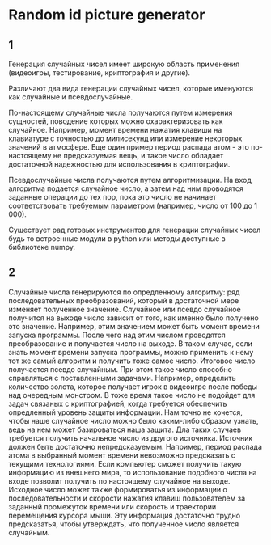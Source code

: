 # Random id picture generator

## 1
Генерация случайных чисел имеет широкую область применения (видеоигры, тестирование,
криптография и другие).

Различают два вида генерации случайных чисел, которые именуются как случайные и псевдослучайные.

По-настоящему случайные числа получаются путем измерения сущностей, поводение которых
можно охарактеризовать как случайное. Например, момент времени нажатия клавиши 
на клавиатуре с точностью до милисекунд или измерение некоторых значений в атмосфере.
Еще один пример период распада атом - это по-настоящему не предсказуемая вещь,
и такое число обладает достаточной надежностью для использования в криптографии.

Псевдослучайные числа получаются путем алгоритмизации. На вход алгоритма подается
случайное число, а затем над ним проводятся заданные операции до тех пор, пока
это число не начинает соответствовать требуемым параметром (например, число 
от 100 до 1 000).

Существует рад готовых инструментов для генерации случайных чисел будь то встроенные модули в python
или методы доступные в библиотеке numpy.

## 2
Случайные числа генерируются по опредленному алгоритму: ряд последовательных преобразований,
который в достаточной мере изменяет полученное значение. Случайное или псевдо случайное
получится на выходе число зависит от того, как именно было получено это значение.
Например, этим значением может быть момент времени запуска программы. После чего
над этим числом проводятся преобразование и получается число на выходе. В таком
случае, если знать момент времени запуска программы, можно применить к нему тот же
самый алгоритм и получить тоже самое число. Итоговое число получается псевдо
случайным. При этом такое число способно справляться с поставленными задачами.
Например, определить количество золота, которое получает игрок в видеоигре после
победы над очередным монстром.
В тоже время такое число не подойдет для задач связаных с криптографией, когда
требуется обеспечить опредленный уровень защиты информации. Нам точно не хочется,
чтобы наше случайное число можно было каким-либо образом узнать, ведь на нем
может базироваться наша защита.
Дла таких случаев требуется получить начальное число из другого источника. Источник
должен быть достаточно непредсказуемым. Например, период распада атома в выбранный
момент времени невозможно предсказать с текущими технологиями. Если компьютер сможет
получить такую информацию из внешнего мира, то использование подобного числа на
входе позволит получить по настоящему случайное на выходе. Исходное число может
также формироватья из информации о последовательности и скорости нажатия клавиш
пользователем за заданный промежуток времени или скорость и траектории перемещения
курсора мыши. Эту информация достаточно трудно предсказатья, чтобы утверждать,
что полученное число является случайным.
